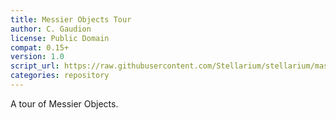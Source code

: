 ```yaml
---
title: Messier Objects Tour
author: C. Gaudion
license: Public Domain
compat: 0.15+
version: 1.0
script_url: https://raw.githubusercontent.com/Stellarium/stellarium/master/scripts/messier_tour.ssc
categories: repository
---
```

A tour of Messier Objects.